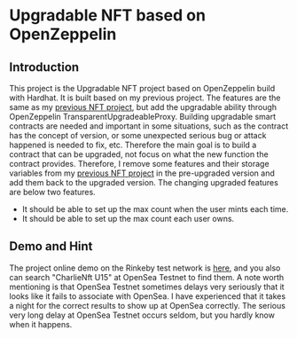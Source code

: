 # Upgradable NFT based on OpenZeppelin

## Introduction
This project is the Upgradable NFT project based on OpenZeppelin build with Hardhat. It is built based on my previous project. The features are the same as my [previous NFT project](https://github.com/pinkyTseng/NftTruffle1), but add the upgradable ability through OpenZeppelin TransparentUpgradeableProxy. Building upgradable smart contracts are needed and important in some situations, such as the contract has the concept of version, or some unexpected serious bug or attack happened is needed to fix, etc. Therefore the main goal is to build a contract that can be upgraded, not focus on what the new function the contract provides. Therefore, I remove some features and their storage variables from my [previous NFT project](https://github.com/pinkyTseng/NftTruffle1) in the pre-upgraded version and add them back to the upgraded version. The changing upgraded features are below two features.

- It should be able to set up the max count when the user mints each time.
- It should be able to set up the max count each user owns.

## Demo and Hint
The project online demo on the Rinkeby test network is [here](https://rinkeby.etherscan.io/address/0xa55658f3b38443A87dA102A9674D0E2D2394FDD8), and you also can search "CharlieNft U15" at OpenSea Testnet to find them. A note worth mentioning is that OpenSea Testnet sometimes delays very seriously that it looks like it fails to associate with OpenSea. I have experienced that it takes a night for the correct results to show up at OpenSea correctly. The serious very long delay at OpenSea Testnet occurs seldom, but you hardly know when it happens.

